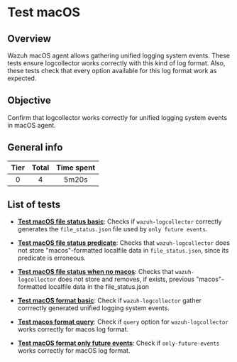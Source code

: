 # Test macOS

## Overview

Wazuh macOS agent allows gathering unified logging system events. These tests ensure logcollector works correctly with
this kind of log format. Also, these tests check that every option available for this log format work as expected.

## Objective

Confirm that logcollector works correctly for unified logging system events in macOS agent.

## General info

|Tier | Total | Time spent |
| :--:| :--:  | :--:       |
| 0   |    4 |    5m20s   |

## List of tests

- **[Test macOS file status basic](test_macos_file_status_basic.md)**: Checks if `wazuh-logcollector` correctly
generates the `file_status.json` file used by `only future events`.

- **[Test macOS file status predicate](test_macos_file_status_predicate.md)**: Checks that `wazuh-logcollector` does not
store "macos"-formatted localfile data in `file_status.json`, since its predicate is erroneous.

- **[Test macOS file status when no macos](test_macos_file_status_when_no_macos.md)**: Checks that `wazuh-logcollector`
does not store and removes, if exists, previous "macos"-formatted localfile data in the file_status.json

- **[Test macOS format basic](test_macos_format_basic.md)**: Check if `wazuh-logcollector` gather corrrectly generated
unified logging system events.

- **[Test macos format query](test_macos_format_query.md)**: Check if `query` option for `wazuh-logcollector`
  works correctly for macos log format.

- **[Test macOS format only future events](test_macos_format_only_future_events.md)**: Check if `only-future-events`
  works correctly for macOS log format.
